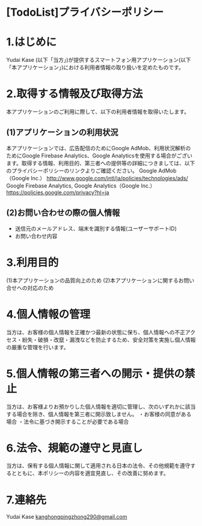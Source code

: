 # [TodoList]プライバシーポリシー

# 1.はじめに
Yudai Kase (以下「当方」)が提供するスマートフォン用アプリケーション(以下「本アプリケーション」)における利用者情報の取り扱いを定めたものです。

# 2.取得する情報及び取得方法
本アプリケーションのご利用に際して、以下の利用者情報を取得いたします。
## (1)アプリケーションの利用状況
本アプリケーションでは、広告配信のためにGoogle AdMob、利用状況解析のためにGoogle Firebase Analytics、Google Analyticsを使用する場合がございます。取得する情報、利用目的、第三者への提供等の詳細につきましては、以下のプライバシーポリシーのリンクよりご確認ください。
Google AdMob（Google Inc.）
http://www.google.com/intl/ja/policies/technologies/ads/
Google Firebase Analytics, Google Analytics（Google Inc.）
https://policies.google.com/privacy?hl=ja
## (2)お問い合わせの際の個人情報
- 送信元のメールアドレス、端末を識別する情報(ユーザーサポートID)
- お問い合わせ内容

# 3.利用目的
(1)本アプリケーションの品質向上のため
(2)本アプリケーションに関するお問い合せへの対応のため

# 4.個人情報の管理
当方は、お客様の個人情報を正確かつ最新の状態に保ち、個人情報への不正アクセス・紛失・破損・改竄・漏洩などを防止するため、安全対策を実施し個人情報の厳重な管理を行います。

# 5.個人情報の第三者への開示・提供の禁止
当方は、お客様よりお預かりした個人情報を適切に管理し、次のいずれかに該当する場合を除き、個人情報を第三者に開示致しません。
・お客様の同意がある場合
・法令に基づき開示することが必要である場合

# 6.法令、規範の遵守と見直し
当方は、保有する個人情報に関して適用される日本の法令、その他規範を遵守するとともに、本ポリシーの内容を適宜見直し、その改善に努めます。

# 7.連絡先
Yudai Kase
kanghongpingzhong290@gmail.com
